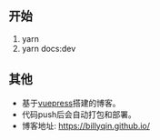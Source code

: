 ## 开始
1. yarn
2. yarn docs:dev

## 其他
* 基于[vuepress](https://v1.vuepress.vuejs.org/zh/)搭建的博客。
* 代码push后会自动打包和部署。
* 博客地址: https://billyqin.github.io/
